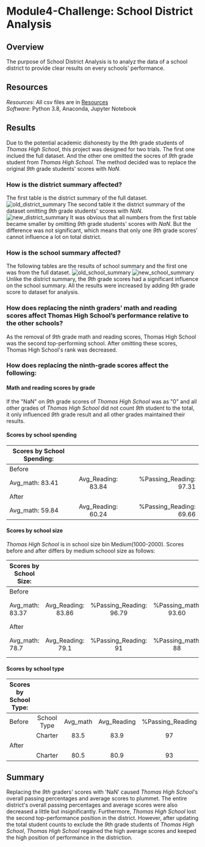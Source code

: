 # Module4-Challenge: School District Analysis
## Overview
The purpose of School District Analysis is to analyz the data of a school district to provide clear results on every schools' performance.
## Resources
*Resources*: All csv files are in [Resources]("")  
*Software*: Python 3.8, Anaconda, Jupyter Notebook
## Results
Due to the potential academic dishonesty by the *9th* grade students of *Thomas High School*, this project was designed for two trials. The first one inclued the full dataset. And the other one omitted the socres of *9th* grade student from *Thomas High School*. The method decided was  to replace the original *9th* grade students' scores with *NaN*.
### How is the district summary affected?
The first table is the district summary of the full dataset.
![old_district_summary]()
The second table it the district summary of the dataset omitting *9th* grade students' scores with *NaN*.
![new_district_summary]()
It was obvious that all numbers from the first table became smaller by omitting *9th* grade students' scores with *NaN*. But the difference was not significant, which means that only one *9th* grade scores' cannot influence a lot on total district.

### How is the school summary affected?
The following tables are the results of school summary and  the first one was from the full dataset.
![old_school_summary]()
![new_school_summary]()
Unlike the district summary, the *9th* grade scores had a significant influence on the school summary. All the results were increased by adding *9th* grade score to dataset for analysis.

### How does replacing the ninth graders’ math and reading scores affect Thomas High School’s performance relative to the other schools?
As the removal of *9th* grade math and reading scores, Thomas High School was the second top-performing school. After omitting these scores, Thomas High School's rank was decreased.
### How does replacing the ninth-grade scores affect the following:
#### Math and reading scores by grade
If the "NaN" on *9th* grade scores of *Thomas High School* was as "0" and all other grades of *Thomas High School* did not count *9th* student to the total, it only influenced *9th* grade result and all other grades maintained their results. 

#### Scores by school spending
|Scores by School Spending:      |      |  |
| ------------- |:-------------:| -----:|
|Before      | |  |
|Avg_math:     83.41  | Avg_Reading: 83.84      | %Passing_Reading:    97.31|
|After  
|Avg_math:     59.84  |Avg_Reading:     60.24    | %Passing_Reading:    69.66|

#### Scores by school size
*Thomas High School* is in school size bin Medium(1000-2000). Scores before and after differs by medium schoool size as follows:

|Scores by School Size:     |      |  |  |  |
| ------------- |:-------------:|:-----:|:-----:|:------:|
|Before      | |  | | |
|Avg_math:   83.37  | Avg_Reading: 83.86   | %Passing_Reading: 96.79| %Passing_math:  93.60 | %Overall Passing:  94.82 |
|After  
|Avg_math:    78.7 |   Avg_Reading: 79.1    | %Passing_Reading:     91| %Passing_math:     88 |  %Overall Passing:     90 |
#### Scores by school type
| Scores by School Type:   |      |  |  |  |
| ------------- |:-------------:|:-----:|:-----:|:------:|
|Before      |School Type | Avg_math  |Avg_Reading | %Passing_Reading |
|          |Charter   |83.5| 83.9 |97 |
|After  
|          |Charter  | 80.5|80.9 | 93|
## Summary
Replacing the *9th* graders' scores with 'NaN' caused *Thomas High School*'s overall passing percentages and average scores to plummet. The entire district's overall passing percentages and average scores were also decreased a little but insignificantly. Furthermore, *Thomas High School* lost the second top-performance position in the district. However, after updating the total student counts to exclude the *9th* grade students of *Thomas High School*, *Thomas High School* regained the high average scores and keeped the high position of performance in the distriction.

